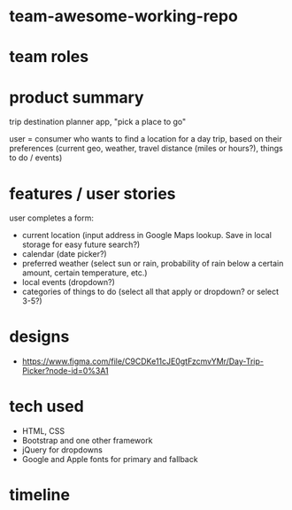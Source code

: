 # team-awesome-working-repo

# team roles


# product summary
trip destination planner app, "pick a place to go"

user = consumer who wants to find a location for a day trip, based on their preferences (current geo, weather, travel distance (miles or hours?), things to do / events)

# features / user stories
user completes a form:
- current location (input address in Google Maps lookup. Save in local storage for easy future search?)
- calendar (date picker?)
- preferred weather (select sun or rain, probability of rain below a certain amount, certain temperature, etc.)
- local events (dropdown?)
- categories of things to do (select all that apply or dropdown? or select 3-5?)

# designs
- https://www.figma.com/file/C9CDKe11cJE0gtFzcmvYMr/Day-Trip-Picker?node-id=0%3A1

# tech used
- HTML, CSS
- Bootstrap and one other framework
- jQuery for dropdowns
- Google and Apple fonts for primary and fallback

# timeline
